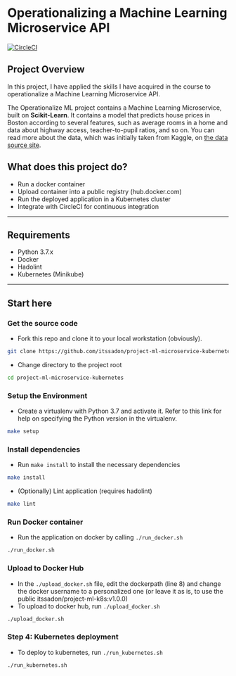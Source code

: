 
# Operationalizing a Machine Learning Microservice API
[![CircleCI](https://dl.circleci.com/status-badge/img/gh/itssadon/project-ml-microservice-kubernetes/tree/main.svg?style=svg)](https://dl.circleci.com/status-badge/redirect/gh/itssadon/project-ml-microservice-kubernetes/tree/main)

## Project Overview

In this project, I have applied the skills I have acquired in the course to operationalize a Machine Learning Microservice API. 

The Operationalize ML project contains a Machine Learning Microservice, built on **Scikit-Learn**. It contains a model that predicts house prices in Boston according to several features, such as average rooms in a home and data about highway access, teacher-to-pupil ratios, and so on. You can read more about the data, which was initially taken from Kaggle, on [the data source site](https://www.kaggle.com/c/boston-housing). 


## What does this project do?

- Run a docker container
- Upload container into a public registry (hub.docker.com)
- Run the deployed application in a Kubernetes cluster
- Integrate with CircleCI for continuous integration
  
---

## Requirements

- Python 3.7.x
- Docker
- Hadolint
- Kubernetes (Minikube)

---

## Start here

### Get the source code

* Fork this repo and clone it to your local workstation (obviously).
```bash
git clone https://github.com/itssadon/project-ml-microservice-kubernetes.git
```

* Change directory to the project root
```bash
cd project-ml-microservice-kubernetes
```

### Setup the Environment

* Create a virtualenv with Python 3.7 and activate it. Refer to this link for help on specifying the Python version in the virtualenv. 
```bash
make setup
```

### Install dependencies

* Run `make install` to install the necessary dependencies
```bash
make install
```

* (Optionally) Lint application (requires hadolint)
```bash
make lint
```

### Run Docker container
- Run the application on docker by calling `./run_docker.sh`
```bash
./run_docker.sh
```

### Upload to Docker Hub
- In the `./upload_docker.sh` file, edit the dockerpath (line 8) and change the docker username to a personalized one (or leave it as is, to use the public itssadon/project-ml-k8s:v1.0.0)
- To upload to docker hub, run `./upload_docker.sh`
```bash
./upload_docker.sh
```

### Step 4: Kubernetes deployment
- To deploy to kubernetes, run `./run_kubernetes.sh`
```bash
./run_kubernetes.sh
```
